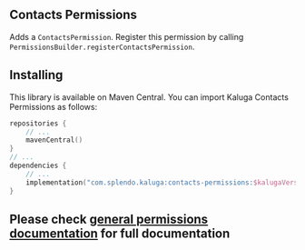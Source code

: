 ## Contacts Permissions
Adds a `ContactsPermission`. Register this permission by calling `PermissionsBuilder.registerContactsPermission`.

## Installing
This library is available on Maven Central. You can import Kaluga Contacts Permissions as follows:

 ```kotlin
 repositories {
     // ...
     mavenCentral()
 }
 // ...
 dependencies {
     // ...
     implementation("com.splendo.kaluga:contacts-permissions:$kalugaVersion")
 }
 ```

## Please check [general permissions documentation](../base-permissions) for full documentation